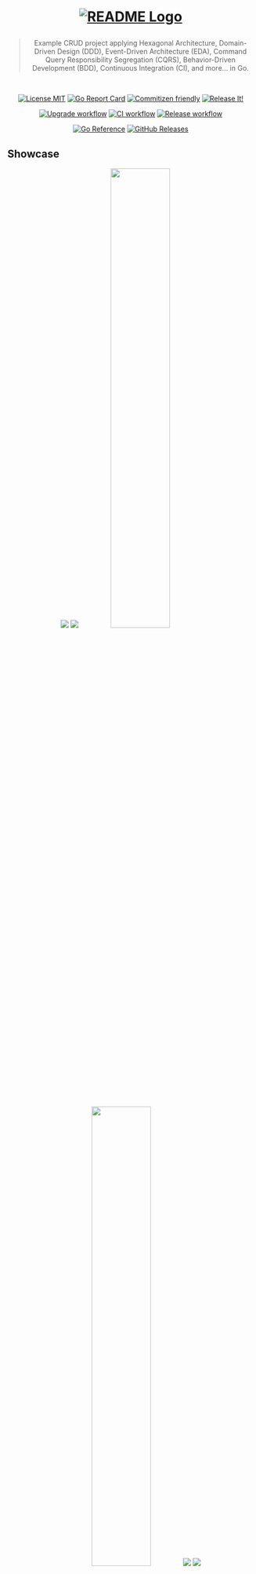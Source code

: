 <h1 align="center">

<!-- [![README Logo](https://raw.githubusercontent.com/bastean/codexgo/main/assets/readme/logo.png)](https://github.com/bastean) -->

[![README Logo](assets/readme/logo.png)](https://github.com/bastean/codexgo)

</h1>

<div align="center">

> Example CRUD project applying Hexagonal Architecture, Domain-Driven Design (DDD), Event-Driven Architecture (EDA), Command Query Responsibility Segregation (CQRS), Behavior-Driven Development (BDD), Continuous Integration (CI), and more... in Go.

</div>

<br />

<div align="center">

[![License MIT](https://img.shields.io/badge/license-MIT-blue.svg)](LICENSE)
[![Go Report Card](https://goreportcard.com/badge/github.com/bastean/codexgo/v4)](https://goreportcard.com/report/github.com/bastean/codexgo/v4)
[![Commitizen friendly](https://img.shields.io/badge/commitizen-friendly-brightgreen.svg)](https://github.com/commitizen/cz-cli)
[![Release It!](https://img.shields.io/badge/%F0%9F%93%A6%F0%9F%9A%80-release--it-orange.svg)](https://github.com/release-it/release-it)

</div>

<div align="center">

[![Upgrade workflow](https://github.com/bastean/codexgo/actions/workflows/upgrade.yml/badge.svg)](https://github.com/bastean/codexgo/actions/workflows/upgrade.yml)
[![CI workflow](https://github.com/bastean/codexgo/actions/workflows/ci.yml/badge.svg)](https://github.com/bastean/codexgo/actions/workflows/ci.yml)
[![Release workflow](https://github.com/bastean/codexgo/actions/workflows/release.yml/badge.svg)](https://github.com/bastean/codexgo/actions/workflows/release.yml)

</div>

<div align="center">

[![Go Reference](https://pkg.go.dev/badge/github.com/bastean/codexgo/v4.svg)](https://pkg.go.dev/github.com/bastean/codexgo/v4)
[![GitHub Releases](https://img.shields.io/github/v/release/bastean/codexgo.svg)](https://github.com/bastean/codexgo/releases)

</div>

## Showcase

<div align="center">

<img src="assets/readme/desktop-home.png" />

<img src="assets/readme/desktop-dashboard.png" />

<img width="49%" src="assets/readme/mobile-home.png" />

<img width="49%" src="assets/readme/mobile-dashboard.png" />

<img src="assets/readme/mail-confirm-account.png" />

<img src="assets/readme/mail-reset-password.png" />

</div>

## CLI

### Run (Demo)

```bash
go run github.com/bastean/codexgo/v4/cmd/codexgo@latest -demo
```

> [!NOTE]
>
> - Demo version does not require any configuration, because the required **ENV** values are already preset.
>   - Here we can find the **ENV** preset values that are used in the [Demo](internal/pkg/service/env/demo.go).
> - `In-Memory` implementation will be used for EventBus, CommandBus, QueryBus and Database (`BadgerDB`).
> - Links to confirm and recover the account are sent through the `Terminal` with the following messages:
>   - _"Hi \<username\>, please confirm your account through this link: \<link\>"_.
>   - _"Hi \<username\>, please reset your password through this link: \<link\>"_.

### Installation

```bash
go install github.com/bastean/codexgo/v4/cmd/codexgo@latest
```

```bash
codexgo -h
```

```text
              _________               ________________
_____________ ______  /_____ ____  __ __  ____/__  __ \
_  ___/_  __ \_  __  / _  _ \__  |/_/ _  / __  _  / / /
/ /__  / /_/ // /_/ /  /  __/__>  <   / /_/ /  / /_/ /
\___/  \____/ \__,_/   \___/ /_/|_|   \____/   \____/  v4.17.0

Example CRUD project applying Hexagonal Architecture, DDD, EDA, CQRS, BDD, CI, and more... in Go.

Usage: codexgo [flags]

  -demo
    	Use preset ENV values
  -env string
    	Path to custom ENV file
  -v	Print version
```

### Usage

> [!NOTE]
>
> - We can use the [.env.demo.cli](deployments/.env.demo.cli) file or we can create our own `.env` file where we define our own values.
>   - In the [.env.example.cli](deployments/.env.example.cli) file, we can see the values that can be used.
>     - If `CODEXGO_SMTP_*` is omitted, the links to confirm and recover the account are sent through the `Terminal` with the following messages:
>       - _"Hi \<username\>, please confirm your account through this link: \<link\>"_.
>       - _"Hi \<username\>, please reset your password through this link: \<link\>"_.
>     - We can define our own **SMTP** configuration by simply modifying the `CODEXGO_SMTP_*` variables, then we will be able to receive the links by mail.
>     - If `CODEXGO_BROKER_*` is omitted, an in-memory EventBus will be used.
>     - `In-Memory` implementation will be used for CommandBus and QueryBus.
>     - If `CODEXGO_DATABASE_*` is omitted, a `BadgerDB` in-memory database will be used.
>     - We can use a file as a database instead of memory by defining the file name in the `CODEXGO_DATABASE_BADGERDB_DSN` variable.

```bash
codexgo -env path/to/.env
```

## Docker

### Run (Demo)

> [!NOTE]
>
> - [System Requirements](#locally)
> - In the Demo version ([.env.demo](deployments/.env.demo)):
>   - `RabbitMQ` implementation will be used for the EventBus.
>     - **URL:** `http://localhost:15672`
>     - **User/Password:** `codexgo-demo`
>   - `In-Memory` implementation will be used for CommandBus and QueryBus.
>   - `MongoDB` implementation will be used as Database.
>     - **Compass:** `mongodb://codexgo-demo:codexgo-demo@localhost:27017`
>   - `Mailpit` will be used as SMTP to receive emails with the links to confirm and recover the account.
>     - **URL:** `http://localhost:8025`
>   - `codexGO` Server.
>     - **URL:** `http://localhost:8080`

```bash
task demo
```

## Features

### Project Layout

- Based on [Standard Go Project Layout](https://github.com/golang-standards/project-layout).

### Git

- Hooks managed by [husky](https://github.com/typicode/husky):
  - Pre-Push:
    - Scanning Repository for secrets using [TruffleHog CLI](https://github.com/trufflesecurity/trufflehog) and [Trivy](https://github.com/aquasecurity/trivy)
  - Pre-Commit: [lint-staged](https://github.com/lint-staged/lint-staged)
    - Scanning files for secrets using [TruffleHog CLI](https://github.com/trufflesecurity/trufflehog?tab=readme-ov-file#8-scan-individual-files-or-directories)
    - Formatting files using [GolangCI-Lint](https://golangci-lint.run/welcome/quick-start/#formatting) and [Prettier](https://prettier.io/docs/install).
  - Commit-Msg: [commitlint](https://github.com/conventional-changelog/commitlint)
    - Check [Conventional Commits](https://www.conventionalcommits.org) rules
- Commit message helper using [czg](https://github.com/Zhengqbbb/cz-git).
  - Interactive prompt that allows you to write commits following the [Conventional Commits](https://www.conventionalcommits.org) rules:
    ```bash
    task commit
    ```

### Scanners

- [TruffleHog CLI](https://github.com/trufflesecurity/trufflehog): Secrets.
- [Trivy](https://github.com/aquasecurity/trivy): Secrets, Vulnerabilities and Misconfigurations.
- [OSV-Scanner](https://github.com/google/osv-scanner): Vulnerabilities.

### Linters/Formatters

- `*.go`: [GolangCI-Lint](https://github.com/golangci/golangci-lint).
- `*.templ`: [templ fmt](https://templ.guide/developer-tools/cli#formatting-templ-files).
- `*.feature` (Gherkin): [Cucumber extension](https://cucumber.io/docs/tools/general).
- `*.*`: [Prettier cli/extension](https://prettier.io/docs/install).

### Debuggers

- `*.go`: [deadcode](https://pkg.go.dev/golang.org/x/tools/cmd/deadcode).

### Tests

- Random data generator: [Gofakeit](https://github.com/brianvoe/gofakeit).
- Unit/Integration: [Testify](https://github.com/stretchr/testify).
- Acceptance: [Testify](https://github.com/stretchr/testify), [Godog (Cucumber)](https://github.com/cucumber/godog) and [Playwright](https://github.com/playwright-community/playwright-go).

### Releases

- Automatically managed by [Release It!](https://github.com/release-it/release-it):
  - Before/After Hooks for:
    - Linting
    - Testing
  - Bump version based on [Conventional Commits](https://www.conventionalcommits.org) and [SemVer](https://semver.org/):
    - CHANGELOG generator
    - Commits and Tags generator
    - GitHub Releases

### GitHub

- Actions for:
  - Setup Languages and Dependencies ([setup](.github/actions/setup/action.yml))
- Workflows running:
  - Automatically (Triggered by **Push** or **Pull requests**) ([ci](.github/workflows/ci.yml)):
    - Secrets
    - Vulnerabilities
    - Misconfigurations
    - Linting
    - Testing
  - Manually (Using the **Actions tab** on GitHub):
    - Upgrade Dependencies ([upgrade](.github/workflows/upgrade.yml))
    - Automate Release ([release](.github/workflows/release.yml))
- Issue Templates **(Defaults)**.

### Devcontainer

- Multiple [Features](.devcontainer/devcontainer.json) already pre-configured:
  - Go
  - Task
  - Docker in Docker
  - Light-weight Desktop (Fluxbox)
  - SSH
- [Extensions](.devcontainer/devcontainer.json) and their respective [settings](.vscode/settings.json) to work with:
  - Go
  - Task
  - Docker
  - MongoDB
  - Postman
  - templ
  - Cucumber
    - Gherkin
  - YAML
  - TOML
  - Prettier
  - Better Comments
  - Comment Divider
  - Todo Tree
  - cSpell
  - Fomantic Snippets

### Docker

- [Dockerfile](deployments/Dockerfile)
  - **Multi-stage builds**:
    - Development
    - Testing
    - Build
    - Production
- [Compose](deployments/docker-compose.yml)
  - Switched by ENVs and Profiles.

### Broker

- Message Routing Key based on [AsyncAPI Topic Definition](https://github.com/fmvilas/topic-definition).

### Server

- [Progressive Web App (PWA)](https://developer.mozilla.org/en-US/docs/Web/Progressive_web_apps/Guides/Making_PWAs_installable)
  - [Manifest](internal/app/server/static/manifest.json)

### Security

- Server log files.
- Requests **Rate Limiting**.
- Data **authentication** via **JWT** managed by **Session Cookies**.
- [Captcha](https://github.com/mojocn/base64Captcha) implementation in forms.
- Form validation at the client using [Fomantic - Form Validation](https://fomantic-ui.com/behaviors/form.html).
  - On the server, the validations are performed using the **Value Objects** defined in the **Context**.
- Account confirmation and recovery via **Mail** or **Terminal**.
  - Limited to a certain number of attempts in a given time interval.
- Password hashing using [Bcrypt](https://pkg.go.dev/golang.org/x/crypto/bcrypt).

### Tools

- [cDeps](https://github.com/bastean/x)
  - Copies the files required by the browser dependencies from the **node_modules** folder and places them inside the **static** folder on the server.
- [syncENV](https://github.com/bastean/x)
  - Synchronize all **.env\*** files in the directory using an **.env** model.

### Scripts

- [run](deployments/run.sh)
  - Display the logs and redirect them to a file whose name depends on the time at which the service was run.
  - Used in Production Image.

## Domain > (Infrastructure | Application) > Presentation

### Bounded Context (App/Business/Department) > Modules (Troubleshooting) > Layers (Domain, Infrastructure & Application)

- **Domain (Logic Core)**
  - Value Objects (Entities)
    - Mother Creators
    - Unit Tests
  - Messages
    - Mother Creators
  - Aggregates (Sets of Entities)
    - Aggregate Root (Core Set)
    - Mother Creators
  - Role Interfaces (Ports)
    - Repository
    - Broker
  - Model Interfaces
    - Use Cases
    - Handlers/Consumers
  - Services (Abstract Logic)
  - Errors (Management)
- **Infrastructure (Port Adapters)**
  - Persistence
    - Repository Mocks
    - Implementations (Adapters)
    - Integration Tests
  - Communication
    - Broker Mocks
    - Implementations (Adapters)
    - Integration Tests
- **Application (Orchestration of Domain Logic)**
  - Use Cases
    - Implementations
  - Commands
    - Mother Creators
  - Queries/Responses
    - Mother Creators
  - Handlers/Consumers
    - Implementations
    - Unit Tests

### Services > App > (Presentation)

- **Presentation (Consumers of Bounded Context Modules)**
  - Services (Mapping)
    - Centralize Imports
    - Initializations
  - Server
    - Templates
    - Handlers
      - API
      - Views
    - Routes
      - API `/v*`
      - Views
    - Features (Gherkin)
      - Acceptance Tests
        - API
        - Views

## Workflow

### Idea

The system allows users to register a new account, log in and update their data or permanently delete their account, as well as verify and reset their account through a link sent to their email.

### Functionality

It is a monolith where CRUD operations can be performed from different presentations to the same database, this allows us to manage users from the different presentations available, in addition to having a messaging system that allows to communicate the events occurred, thus avoiding a coupling to the source of the same.

### Folders

1. `pkg/context/(modules)`
   - It is the logical core that contains all the necessary functionalities that are agnostic of any **presentation**.

2. `internal/pkg/service`
   - It is responsible for initializing all **context** functionalities so that they are ready for use, as well as for **"mapping"** certain values to centralize all imports required for **presentations** in a single place.

3. `internal/app/(presentations)`
   - These **applications** will be used as **presentations** in order to serve the functionalities to an end user.

### Idiomatic

> [!TIP]
> [VSCode Snippets](.vscode/vs.code-snippets) available (We can see them in IntelliSense (`Ctrl+Space`) or simply by typing `go-`).

- **Domain**
  - `errors.New[...]()`, `errors.BubbleUp()` & `errors.Panic()`
    - Only in the `Domain` layer and in the `*_test.go` files can we throw `errors.Panic()`.
- **Infrastructure**
  - `New*()`, `Open()` & `Close()`
    - `session`
  - `errors.New[...]()` & `errors.BubbleUp()`
- **Application**
  - `Run()`, `Handle()` & `On()`
  - `errors.New[...]()` & `errors.BubbleUp()`
- **Presentation**
  - **Modules**
    - `Start()` & `Stop()`
    - `errors.BubbleUp()`
  - **Services / Apps**
    - `Init()`, `Up()` & `Down()`
      - `log.[Wrap]()`
    - `errors.New[...]()` & `errors.BubbleUp()`
      - In `Apps` we will handle `Bubble Errors`.
- **Main**
  - `log.Fatal()` & `log.[Wrap]()`
    - Only `main()` can use `log.Fatal()`.
- **Logs**
  - `[embed]`
    - We use `[]` to **"embed"** external values such as error messages, fields, etc... inside our messages.
- **ENVs**
  - `os.[Getenv/LookupEnv]()`
    - Only handle `ENVs` directly in the `Presentation` layer and in the `*_test.go` files.
      - At the `Infrastructure` layer, `ENVs` are received via arguments through function parameters.
- **Blocks**
  - `const`, `var`, & `type`
    - We will group only those that are declared on a single line.
- **Tests**
  - **Subject/System/State Under Test (SUT)**
    - The `SUT` will only be explicitly defined within the "suite (in the `s.SUT` field)" in those tests that cover several entities, such as "handlers/consumers, use cases, roles...".
      - When testing only "functions and/or methods", it is not necessary to define an explicit `SUT` within the "suite (in the `s.SUT` field)", since the name of the "test cases" will indicate which `SUT` that specific case belongs to.
  - **Suite**
    - `<SUT>TestSuite`
      - The name of the `<SUT>` can be that of the package, function, or type.
    - `<SUT>Suite`
      - When shared to test different implementations of the same `interface`.
  - **Cases**
    - **Happy Path**
      - `Test<Function/Method>()`
      - `Test<Function/Method><With/Without>*()`
    - **Corner Case**
      - `Test<Function/Method><Err/Panic>*`
      - The semantics of the message and/or the words used after `<Err/Panic>` should only come from the error that is checked in the "test case".
      - We will only check for errors originating in the function or method being tested.
    - With "Generic[...] Functions".
      - `Test<Function>*()`
      - `Test<Function>*<With/Without>*()`
      - `Test<Function>*<Err/Panic>*()`
  - **Sentinel**
    - They are used to "compare" already defined values against "hardcoded" values to ensure their integrity.
  - **Exceptions**
    - In the "errors" package, there may be exceptions in the names of the "test cases" to avoid confusion.
- **Mothers**
  - **Subject Under Test (SUT)**
    - The `SUT` always refers to the "value (subject)" used within the method, whether to return an instance or generate an error.
  - **Factory**
    - **Valid** (used in **"Happy paths"**)
      - `<SUT>Valid*()`
    - **Invalid** (used in **"Corner Cases"**)
      - `<SUT>Invalid*()`
    - When it is necessary to define parameters in the method we use `With` to describe them, but `With` is not necessary in methods with a single "...variadic parameter".
      - `<SUT>ValidWith*()`
      - `<SUT>InvalidWith*()`
  - **Wrap**
    - These methods are only used to avoid handling error comparisons in "test cases".
      - `<SUT>New()`
      - `<SUT>Copy()`
      - `<SUT>Replace()`
  - With the exception of `Invalid`, all other methods that generate an error must throw a `panic()` and should never be ignored using `_`.
  - There will only be one `Mother (mother.go)` per package.

### Snippets

1. Check
   1. Spelling
   2. Format
   3. Jumps
2. Test

### ...`v0` > `dev0.1.0` > `ci/dev0.1.0` > `main` > `v0`...

Create `v0` branch from `main`.

```bash
task git-v0
```

Create development branch `dev0.1.0` from `v0`.

```bash
task git-dev0.1.0
```

Create branch `ci/dev0.1.0` from `dev0.1.0` to ensure that the workflows run correctly with the new changes before merging them with `main`.

```bash
task git-ci/dev0.1.0
```

Once the workflows have been successfully passed, the new changes from `ci/dev0.1.0` will be merged into `main`.

```bash
task git-main-ci/dev0.1.0
```

After releasing the new version `v0.1.0`, the `main` and `v0` branches in our local repository will be updated.

```bash
task git-pull-v0
```

To end the cycle, the `dev0.1.0` and `ci/dev0.1.0` branches will be deleted.

```bash
task git-cleanup-dev0.1.0
```

## First Steps

### Clone

#### HTTPS

```bash
git clone https://github.com/bastean/codexgo.git && cd codexgo
```

#### SSH

```bash
git clone git@github.com:bastean/codexgo.git && cd codexgo
```

### Initialize

#### Dev Container **(Recommended)**

1. System Requirements
   - [Docker](https://docs.docker.com/get-docker)
     - [Dev Containers](https://marketplace.visualstudio.com/items?itemName=ms-vscode-remote.remote-containers)

2. Start VS Code

   ```bash
   code .
   ```

3. Open Command Palette
   - F1

4. Run

   ```text
   Dev Containers: Reopen in Container
   ```

5. SSH **(Optional)**
   - We can connect to our `Dev Container` via `SSH` in the following ways:
     - If we have [Task](https://taskfile.dev/installation) installed on our host, being in the root of the repository

       ```bash
       task connect-2222/vscode@localhost
       ```

     - Using the SSH Client of our host

       ```bash
       ssh -p 2222 -o StrictHostKeyChecking=no -o UserKnownHostsFile=/dev/null -o GlobalKnownHostsFile=/dev/null vscode@localhost
       ```

     - **Password:** `vscode`

6. Desktop **(Optional)**
   - We can connect to our `Dev Container` via `VNC` using our web browser.
     - **URL:** `http://localhost:6080`
     - **Password:** `vscode`
       - No password is required to connect from the **local host**.
     - Change the default applications of the context menu **(Optional)**

       ```bash
       task desktop
       ```

       - **File Manager:** `xfe`
       - **Terminal:** `terminator`
       - **Web Browser:** `chromium`

#### Locally

1. System Requirements
   - [Go](https://go.dev/doc/install)
   - [Task](https://taskfile.dev/installation)
   - [Docker](https://docs.docker.com/get-docker)

2. Run

   ```bash
   task init
   ```

### ZIP

> [!NOTE]
>
> - [System Requirements](#locally)
> - We need to change `<user>` and `<repository>` with our own values.

```bash
curl -sSfLO https://github.com/bastean/codexgo/archive/refs/heads/main.zip \
&& unzip main.zip \
&& mv codexgo-main <repository> \
&& rm main.zip \
&& cd <repository> \
&& task genesis \
&& git commit -m "feat(genesis): codexgo" \
&& git branch -M main \
&& git remote add github https://github.com/<user>/<repository>.git \
&& git push -u github main \
&& git status
```

<details>

<summary>Repository initialization from ZIP <b>(Optional)</b></summary>

## Design

#### Icons (Template: [Icon Safe Zone SVG](https://www.w3.org/TR/appmanifest/images/icon-safe-zone.svg))

- `favicon-512.png` (512x512)

#### Screenshots

- `desktop.png` (1536x860)
- `mobile.png` (425x800)

#### Readme

- `logo.png`

#### Social Preview (Template: [GitHub Repository > Settings > General > Social preview > Download template]())

- `social-preview.png`

#### Mocks

- Wireframe
- UML

## Repository

#### Genesis

- Run initialization from `ZIP` ([codexGO](https://github.com/bastean/codexgo#zip))

- Cleanup
  - `CHANGELOG`
  - Everything not required

- Add `<repository>` > `assets/`
  - Compress `assets`

- Update `#colors` > `#<repository>`

- Update (`codexgo/v*`|`codexgo`|`codexGO`) > `<repository>`
  - `Source Code`, `Files` & `Folders`

- Update `README`
  - Update `Logo`
  - Update `Description`
  - Add `Disclaimer`

    ```markdown
    > [!IMPORTANT]
    >
    > `<repository>` is still in the early stages of development.
    ```

  - Update `Tech Stack`
  - Remove all other sections, except:
    - `Logo`, `Description`, `Disclaimer`, `Badges`, `Tech Stack`, `Contributing` & `License`
  - Change `v*.*.*` > `v0.0.0`

- Commit, Upgrade & Push

  ```bash
  git commit -m "chore: update codexgo to <repository>" \
  && task upgrade \
  && git push \
  && git status
  ```

## GitHub

#### Settings

- Rulesets
  - `New branch ruleset`
    - Ruleset Name \*
      - Branches
    - Enforcement status
      - Active
    - Target branches
      - Include by pattern
        - `main`
        - `v*`
    - Branch rules
      - Restrict deletions
      - Require signed commits **(Optional)**
      - Block force pushes
  - `New tag ruleset`
    - Ruleset Name \*
      - Tags
    - Enforcement status
      - Active
    - Target tags
      - Include by pattern
        - `v*`
    - Tag rules
      - Restrict deletions
      - Require signed commits **(Optional)**
      - Block force pushes

- Secrets and variables **(Optional)**
  - Actions
    - New repository secret
      - `BOT_GPG_PASSPHRASE`
      - `BOT_GPG_PRIVATE_KEY`

        ```bash
        gpg --armor --export-secret-key [Pub_Key_ID (*-BOT)]
        ```

- Social preview
  - Upload an image...

#### Actions

- Workflows
  - Release
    - Run workflow
      - Use workflow from
        - Branch: `main`
      - Status
        - `alpha`
      - Bump
        - `minor`
    - Pre-release
      - `v0.1.0-alpha.0`

</details>

### GitHub Actions **(Optional)**

> [!IMPORTANT]
> By default, the user used to create commits and tags in workflows is `github-actions[bot]`, whose creations are not signed. If we want the creation of commits and tags to be signed, we must create the specified **"Repository Secrets"**, this way by selecting `GPG Sign` when manually launching a workflow everything will be created using the information obtained from the **"GPG Key"**.

#### Settings tab

##### Secrets and variables

- Actions
  - New repository secret
    - `BOT_GPG_PASSPHRASE`

    - `BOT_GPG_PRIVATE_KEY`

      ```bash
      gpg --armor --export-secret-key [Pub_Key_ID (*-BOT)]
      ```

### Run

#### ENVs

> [!IMPORTANT]
> If we want to modify the values inside some `.env` file, here [.env.example.demo](deployments/.env.example.demo) we can see the values that can be used.

#### Development ([.env.demo.dev](deployments/.env.demo.dev))

> [!NOTE]
>
> - `RabbitMQ`
>   - **URL:** `http://localhost:15672`
>   - **User/Password:** `codexgo-dev`
> - `MongoDB`
>   - **Compass:** `mongodb://codexgo-dev:codexgo-dev@localhost:27017`
> - `Mailpit`
>   - **URL:** `http://localhost:8025`
> - `codexGO` Server
>   - **URL:** `http://localhost:8080`
> - `codexGO` Live-Reloading Server
>   - **URL:** `http://localhost:8090`

```bash
task compose-dev
```

#### Tests

##### Unit

```bash
task test-unit
```

```bash
task test-flaky
```

##### Integration ([.env.demo.test](deployments/.env.demo.test) | [.env.demo.test.integration](deployments/.env.demo.test.integration))

```bash
task compose-test-integration
```

##### Acceptance ([.env.demo.test](deployments/.env.demo.test) | [.env.demo.test.acceptance](deployments/.env.demo.test.acceptance))

```bash
task compose-test-acceptance
```

##### Unit / Integration / Acceptance ([.env.demo.test](deployments/.env.demo.test))

```bash
task compose-tests
```

#### Production ([.env.demo.prod](deployments/.env.demo.prod))

> [!NOTE]
>
> - We must define our own **SMTP** configuration in the `CODEXGO_SMTP_*` variables, to receive the links by mail.
>   - By default, as there are no values set, the links will be sent through the terminal.
> - `RabbitMQ`
>   - **URL:** `http://localhost:15672`
>   - **User/Password:** `codexgo`
> - `MongoDB`
>   - **Compass:** `mongodb://codexgo:codexgo@localhost:27017`
> - `codexGO` Server
>   - **URL:** `http://localhost:8080`

```bash
task compose-prod
```

## Tech Stack

#### Base

- [Go](https://go.dev)
- [Gin](https://gin-gonic.com)
- [templ](https://templ.guide)
  - [Fomantic-UI](https://fomantic-ui.com)
- [RabbitMQ](https://www.rabbitmq.com/tutorials/tutorial-one-go)
- [MongoDB](https://www.mongodb.com/docs/drivers/go)
- [BadgerDB](https://docs.hypermode.com/badger)

#### Please see

- [go.mod](go.mod)
- [package.json](package.json)

## Contributing

Contributions and Feedback are always welcome!

- [Open a new issue](https://github.com/bastean/codexgo/issues/new/choose)

## License

[MIT](LICENSE)
